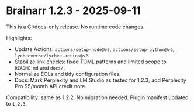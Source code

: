 # Brainarr 1.2.3 - 2025-09-11

This is a CI/docs-only release. No runtime code changes.

Highlights:

- Update Actions: `actions/setup-node@v5`, `actions/setup-python@v6`, `lycheeverse/lychee-action@v2`.
- Stabilize link checks: fixed TOML patterns and limited scope to `README.md` and `docs/`.
- Normalize EOLs and tidy configuration files.
- Docs: Mark Perplexity and LM Studio as tested for 1.2.3; add Perplexity Pro $5/month API credit note.

Compatibility: same as 1.2.2. No migration needed. Plugin manifest updated to `1.2.3`.
